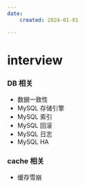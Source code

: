 ```yaml
---
date: 
    created: 2024-01-01

---
```


# interview

### DB 相关

- 数据一致性
- MySQL 存储引擎
- MySQL 索引
- MySQL 回滚
- MySQL 日志
- MySQL HA


### cache 相关

- 缓存雪崩